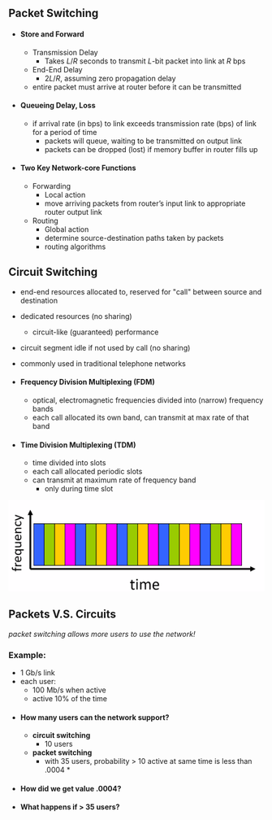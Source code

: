 ## Packet Switching
- #### Store and Forward
    - Transmission Delay
        - Takes $L/R$ seconds to transmit $L$-bit packet into link at $R$ bps
    - End-End Delay
        - $2L/R$, assuming zero propagation delay
    - entire packet must arrive at router before it can be transmitted

- #### Queueing Delay, Loss
    - if arrival rate (in bps) to link exceeds transmission rate (bps) of link for a period of time
        - packets will queue, waiting to be transmitted on output link
        - packets can be dropped (lost) if memory buffer in router fills up

- #### Two Key Network-core Functions
    - Forwarding
        - Local action
        - move arriving packets from router’s input link to appropriate router output link
    - Routing
        - Global action
        - determine source-destination paths taken by packets
        - routing algorithms

## Circuit Switching
- end-end resources allocated to, reserved for "call" between source and destination
- dedicated resources (no sharing)
    - circuit-like (guaranteed) performance
- circuit segment idle if not used by call (no sharing)
- commonly used in traditional telephone networks

- #### Frequency Division Multiplexing (FDM)
    - optical, electromagnetic frequencies divided into (narrow) frequency bands
    - each call allocated its own band, can transmit at max rate of that band


- #### Time Division Multiplexing (TDM)
    - time divided into slots 
    - each call allocated periodic slots
    - can transmit at maximum rate of frequency band
        - only during time slot

![](../zassets/Pasted%20image%2020230907140812.png)

## Packets V.S. Circuits
*packet switching allows more users to use the network!*
### Example:
- 1 Gb/s link
- each user:
    - 100 Mb/s when active
    - active 10% of the time
- #### How many users can the network support?
    - **circuit switching**
        - 10 users
    - **packet switching**
        - with 35 users, probability > 10 active at same time is less than .0004 *
- #### How did we get value .0004?
- #### What happens if > 35 users?
